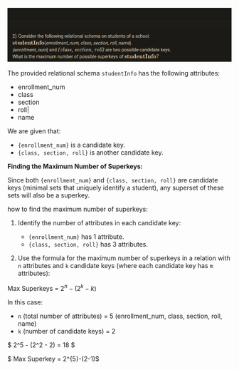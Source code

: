 ![image.png](ppa_grpa_files/image.png)

The provided relational schema `studentInfo` has the following attributes:

* enrollment_num
* class
* section
* roll|
* name

We are given that:

* `{enrollment_num}` is a candidate key.
* `{class, section, roll}` is another candidate key.

**Finding the Maximum Number of Superkeys:**

Since both `{enrollment_num}` and `{class, section, roll}` are candidate keys (minimal sets that uniquely identify a student), any superset of these sets will also be a superkey. 


how to find the maximum number of superkeys:

1. Identify the number of attributes in each candidate key:
    * `{enrollment_num}` has 1 attribute.
    * `{class, section, roll}` has 3 attributes.

2. Use the formula for the maximum number of superkeys in a relation with `n` attributes and `k` candidate keys (where each candidate key has `m` attributes):


Max Superkeys = $2^n - (2^k - k)$

In this case:

* `n` (total number of attributes) = 5 (enrollment_num, class, section, roll, name)
* `k` (number of candidate keys) = 2

$ 2^5 - (2^2 - 2) = 18 $ 

$ Max Superkey = 2^{5}-(2-1)$


```python

```
